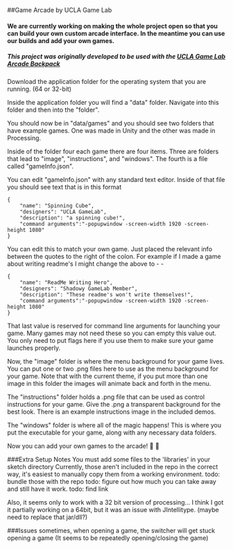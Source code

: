 ##Game Arcade by UCLA Game Lab

#### We are currently working on making the whole project open so that you can build your own custom arcade interface. In the meantime you can use our builds and add your own games.

##### This project was originally developed to be used with the [UCLA Game Lab Arcade Backpack](http://games.ucla.edu/game/ucla-game-lab-arcade-backpack/)

Download the application folder for the operating system that you are running. (64 or 32-bit)

Inside the application folder you will find a "data" folder. Navigate into this folder and then into the "folder".

You should now be in "data/games" and you should see two folders that have example games. One was made in Unity and the other was made in Processing.

Inside of the folder four each game there are four items. Three are folders that lead to "image", "instructions", and "windows". The fourth is a file called "gameInfo.json".

You can edit "gameInfo.json" with any standard text editor. Inside of that file you should see text that is in this format

```
{
	"name": "Spinning Cube",
	"designers": "UCLA GameLab",
	"description": "a spinning cube!",
	"command arguments":"-popupwindow -screen-width 1920 -screen-height 1080"
}
```

You can edit this to match your own game. Just placed the relevant info between the quotes to the right of the colon. For example if I made a game about writing readme's I might change the above to - -

```
{
	"name": "ReadMe Writing Hero",
	"designers": "Shadowy GameLab Member",
	"description": "These readme's won't write themselves!",
	"command arguments":"-popupwindow -screen-width 1920 -screen-height 1080"
}
```

That last value is reserved for command line arguments for launching your game. Many games may not need these so you can empty this value out. You only need to put flags here if you use them to make sure your game launches properly.

Now, the "image" folder is where the menu background for your game lives. You can put one or two .png files here to use as the menu background for your game. Note that with the current theme, if you put more than one image in this folder the images will animate back and forth in the menu.

The "instructions" folder holds a .png file that can be used as control instructions for your game. Give the .png a transparent background for the best look. There is an example instructions image in the included demos.

The "windows" folder is where all of the magic happens! This is where you put the executable for your game, along with any necessary data folders.

Now you can add your own games to the arcade! :tada: :tada:

###Extra Setup Notes
You must add some files to the 'libraries' in your sketch directory
Currently, those aren't included in the repo in the correct way, it's easiest to manually copy them from a working environment.
todo: bundle those with the repo
todo: figure out how much you can take away and still have it work.
todo: find link

Also, it seems only to work with a 32 bit version of processing...
I think I got it partially working on a 64bit, but it was an issue
with JIntellitype. (maybe need to replace that jar/dll?)

###Issues
sometimes, when opening a game, the switcher will get stuck opening a game
(It seems to be repeatedly opening/closing the game)